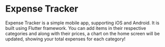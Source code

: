 # Expense Tracker

Expense Tracker is a simple mobile app, supporting iOS and Android. It is built using Flutter framework. You can add items in their respective categories and along with their prices, a chart on the home screen will be updated, showing your total expenses for each category! 
